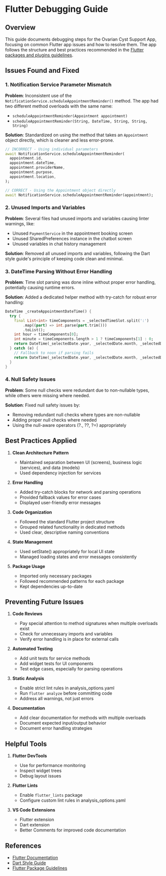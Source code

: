 # Flutter Debugging Guide

## Overview

This guide documents debugging steps for the Ovarian Cyst Support App, focusing on common Flutter app issues and how to resolve them. The app follows the structure and best practices recommended in the [Flutter packages and plugins guidelines](https://docs.flutter.dev/packages-and-plugins).

## Issues Found and Fixed

### 1. Notification Service Parameter Mismatch

**Problem**: Inconsistent use of the `NotificationService.scheduleAppointmentReminder()` method. The app had two different method overloads with the same name:
- `scheduleAppointmentReminder(Appointment appointment)`
- `scheduleAppointmentReminder(String, DateTime, String, String, String)`

**Solution**: Standardized on using the method that takes an `Appointment` object directly, which is cleaner and less error-prone.

```dart
// INCORRECT - Using individual parameters
await NotificationService.scheduleAppointmentReminder(
  appointment.id,
  appointment.dateTime,
  appointment.providerName,
  appointment.purpose,
  appointment.location,
);

// CORRECT - Using the Appointment object directly
await NotificationService.scheduleAppointmentReminder(appointment);
```

### 2. Unused Imports and Variables

**Problem**: Several files had unused imports and variables causing linter warnings, like:
- Unused `PaymentService` in the appointment booking screen
- Unused SharedPreferences instance in the chatbot screen
- Unused variables in chat history management

**Solution**: Removed all unused imports and variables, following the Dart style guide's principle of keeping code clean and minimal.

### 3. DateTime Parsing Without Error Handling

**Problem**: Time slot parsing was done inline without proper error handling, potentially causing runtime errors.

**Solution**: Added a dedicated helper method with try-catch for robust error handling:

```dart
DateTime _createAppointmentDateTime() {
  try {
    final List<int> timeComponents = _selectedTimeSlot.split(':')
        .map((part) => int.parse(part.trim()))
        .toList();
    int hour = timeComponents[0];
    int minute = timeComponents.length > 1 ? timeComponents[1] : 0;
    return DateTime(_selectedDate.year, _selectedDate.month, _selectedDate.day, hour, minute);
  } catch (e) {
    // Fallback to noon if parsing fails
    return DateTime(_selectedDate.year, _selectedDate.month, _selectedDate.day, 12, 0);
  }
}
```

### 4. Null Safety Issues

**Problem**: Some null checks were redundant due to non-nullable types, while others were missing where needed.

**Solution**: Fixed null safety issues by:
- Removing redundant null checks where types are non-nullable
- Adding proper null checks where needed
- Using the null-aware operators (?., ??, ?=) appropriately

## Best Practices Applied

1. **Clean Architecture Pattern**
   - Maintained separation between UI (screens), business logic (services), and data (models)
   - Used dependency injection for services

2. **Error Handling**
   - Added try-catch blocks for network and parsing operations
   - Provided fallback values for error cases
   - Displayed user-friendly error messages

3. **Code Organization**
   - Followed the standard Flutter project structure
   - Grouped related functionality in dedicated methods
   - Used clear, descriptive naming conventions

4. **State Management**
   - Used setState() appropriately for local UI state
   - Managed loading states and error messages consistently

5. **Package Usage**
   - Imported only necessary packages
   - Followed recommended patterns for each package
   - Kept dependencies up-to-date

## Preventing Future Issues

1. **Code Reviews**
   - Pay special attention to method signatures when multiple overloads exist
   - Check for unnecessary imports and variables
   - Verify error handling is in place for external calls

2. **Automated Testing**
   - Add unit tests for service methods
   - Add widget tests for UI components
   - Test edge cases, especially for parsing operations

3. **Static Analysis**
   - Enable strict lint rules in analysis_options.yaml
   - Run `flutter analyze` before committing code
   - Address all warnings, not just errors

4. **Documentation**
   - Add clear documentation for methods with multiple overloads
   - Document expected input/output behavior
   - Document error handling strategies

## Helpful Tools

1. **Flutter DevTools**
   - Use for performance monitoring
   - Inspect widget trees
   - Debug layout issues

2. **Flutter Lints**
   - Enable `flutter_lints` package
   - Configure custom lint rules in analysis_options.yaml

3. **VS Code Extensions**
   - Flutter extension
   - Dart extension
   - Better Comments for improved code documentation

## References

- [Flutter Documentation](https://docs.flutter.dev/)
- [Dart Style Guide](https://dart.dev/guides/language/effective-dart/style)
- [Flutter Package Guidelines](https://docs.flutter.dev/packages-and-plugins)
